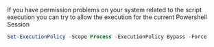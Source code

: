 If you have permission problems on your system related to the script execution you can try to allow the execution for the current Powershell Session
```powershell
Set-ExecutionPolicy -Scope Process -ExecutionPolicy Bypass -Force
```